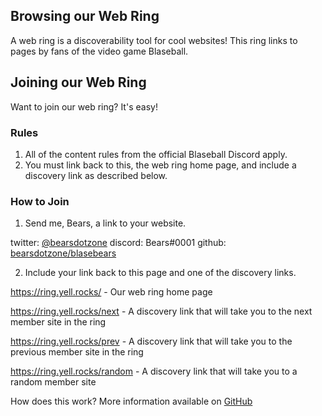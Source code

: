 ## Browsing our Web Ring
A web ring is a discoverability tool for cool websites! This ring links to pages by fans of the video game Blaseball.

## Joining our Web Ring
Want to join our web ring? It's easy!
### Rules
1. All of the content rules from the official Blaseball Discord apply.
2. You must link back to this, the web ring home page, and include a discovery link as described below.
### How to Join
1. Send me, Bears, a link to your website.

twitter: [@bearsdotzone](https://twitter.com/bearsdotzone) discord: Bears#0001 github: [bearsdotzone/blasebears](https://github.com/bearsdotzone/blasebears)

2. Include your link back to this page and one of the discovery links.

https://ring.yell.rocks/ - Our web ring home page

https://ring.yell.rocks/next - A discovery link that will take you to the next member site in the ring

https://ring.yell.rocks/prev - A discovery link that will take you to the previous member site in the ring

https://ring.yell.rocks/random - A discovery link that will take you to a random member site

How does this work? More information available on [GitHub](https://github.com/bearsdotzone/blasebears)

